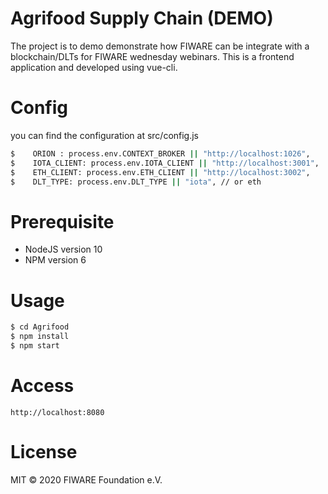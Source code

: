 # Agrifood Supply Chain (DEMO)

The project is to demo demonstrate how FIWARE can be integrate with a blockchain/DLTs for FIWARE wednesday webinars. This is a frontend application and developed using vue-cli.

# Config

you can find the configuration at src/config.js 
```sh
$    ORION : process.env.CONTEXT_BROKER || "http://localhost:1026",
$    IOTA_CLIENT: process.env.IOTA_CLIENT || "http://localhost:3001",
$    ETH_CLIENT: process.env.ETH_CLIENT || "http://localhost:3002",
$    DLT_TYPE: process.env.DLT_TYPE || "iota", // or eth
```

# Prerequisite
  - NodeJS version 10
  - NPM version 6

# Usage
```sh
$ cd Agrifood
$ npm install
$ npm start
```
# Access
    http://localhost:8080
    
# License
MIT © 2020 FIWARE Foundation e.V.